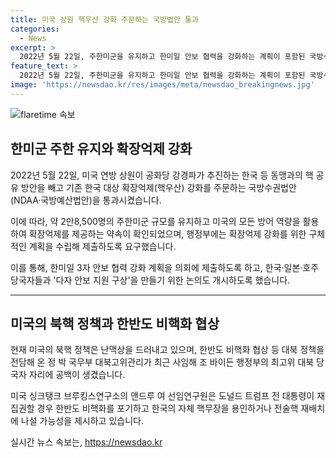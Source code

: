 ```yaml
---
title: 미국 상원 핵우산 강화 주문하는 국방법안 통과
categories:
  - News
excerpt: >
  2022년 5월 22일, 주한미군을 유지하고 한미일 안보 협력을 강화하는 계획이 포함된 국방수권법안이 상원 군사위에서 가결됐다. 법안은 한국에 배치된 2만8,500명의 미군 유지와 한미일 3자 안보 협력 강화 계획 제출을 요구하며, 확장억제를 강화하는데 필요한 구체적인 계획을 제출하도록 했다. 그러나 핵무기 공유 협정이나 전술핵 재배치 등의 내용은 제외되었으며, 미국의 북핵 정책이 난맥상을 드러나는 가운데 한반도의 비핵화 문제가 다시 논의되고 있다.
feature_text: >
  2022년 5월 22일, 주한미군을 유지하고 한미일 안보 협력을 강화하는 계획이 포함된 국방수권법안이 상원 군사위에서 가결됐다. 법안은 한국에 배치된 2만8,500명의 미군 유지와 한미일 3자 안보 협력 강화 계획 제출을 요구하며, 확장억제를 강화하는데 필요한 구체적인 계획을 제출하도록 했다. 그러나 핵무기 공유 협정이나 전술핵 재배치 등의 내용은 제외되었으며, 미국의 북핵 정책이 난맥상을 드러나는 가운데 한반도의 비핵화 문제가 다시 논의되고 있다.
image: 'https://newsdao.kr/res/images/meta/newsdao_breakingnews.jpg'
---
```


<p><img src="https://newsdao.kr/res/images/meta/newsdao_breakingnews.jpg" alt="flaretime 속보" /></p>

<h2 data-ke-size="size26">한미군 주한 유지와 확장억제 강화</h2>

<p data-ke-size="size16">2022년 5월 22일, 미국 연방 상원이 공화당 강경파가 추진하는 한국 등 동맹과의 핵 공유 방안을 빼고 기존 한국 대상 확장억제(핵우산) 강화를 주문하는 국방수권법안(NDAA·국방예산법안)을 통과시켰습니다.</p>

<p data-ke-size="size16">이에 따라, 약 2만8,500명의 주한미군 규모를 유지하고 미국의 모든 방어 역량을 활용하여 확장억제를 제공하는 약속이 확인되었으며, 행정부에는 확장억제 강화를 위한 구체적인 계획을 수립해 제출하도록 요구했습니다.</p>

<p data-ke-size="size16">이를 통해, 한미일 3자 안보 협력 강화 계획을 의회에 제출하도록 하고, 한국·일본·호주 당국자들과 '다자 안보 지원 구상'을 만들기 위한 논의도 개시하도록 했습니다.</p>

<hr>

<h2 data-ke-size="size26">미국의 북핵 정책과 한반도 비핵화 협상</h2>

<p data-ke-size="size16">현재 미국의 북핵 정책은 난맥상을 드러내고 있으며, 한반도 비핵화 협상 등 대북 정책을 전담해 온 정 박 국무부 대북고위관리가 최근 사임해 조 바이든 행정부의 최고위 대북 당국자 자리에 공백이 생겼습니다.</p>

<p data-ke-size="size16">미국 싱크탱크 브루킹스연구소의 앤드루 여 선임연구원은 도널드 트럼프 전 대통령이 재집권할 경우 한반도 비핵화를 포기하고 한국의 자체 핵무장을 용인하거나 전술핵 재배치에 나설 가능성을 제시하고 있습니다.</p>
실시간 뉴스 속보는, <a href="https://newsdao.kr" rel="dofollow">https://newsdao.kr</a>


